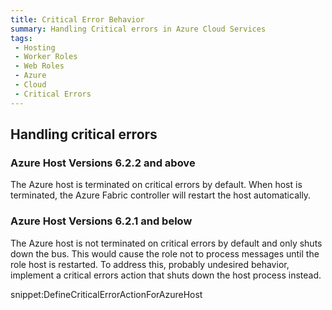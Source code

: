 ```yaml
---
title: Critical Error Behavior
summary: Handling Critical errors in Azure Cloud Services
tags:
 - Hosting
 - Worker Roles
 - Web Roles
 - Azure
 - Cloud
 - Critical Errors
---
```


## Handling critical errors


### Azure Host Versions 6.2.2 and above

The Azure host is terminated on critical errors by default. When host is terminated, the Azure Fabric controller will restart the host automatically.


### Azure Host Versions 6.2.1 and below

The Azure host is not terminated on critical errors by default and only shuts down the bus. This would cause the role not to process messages until the role host is restarted. To address this, probably undesired behavior, implement a critical errors action that shuts down the host process instead.

snippet:DefineCriticalErrorActionForAzureHost